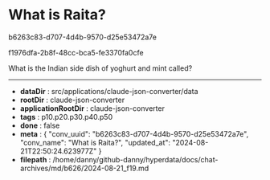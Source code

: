 # What is Raita?

b6263c83-d707-4d4b-9570-d25e53472a7e

f1976dfa-2b8f-48cc-bca5-fe3370fa0cfe

What is the Indian side dish of yoghurt and mint called?

---

* **dataDir** : src/applications/claude-json-converter/data
* **rootDir** : claude-json-converter
* **applicationRootDir** : claude-json-converter
* **tags** : p10.p20.p30.p40.p50
* **done** : false
* **meta** : {
  "conv_uuid": "b6263c83-d707-4d4b-9570-d25e53472a7e",
  "conv_name": "What is Raita?",
  "updated_at": "2024-08-21T22:50:24.623977Z"
}
* **filepath** : /home/danny/github-danny/hyperdata/docs/chat-archives/md/b626/2024-08-21_f19.md